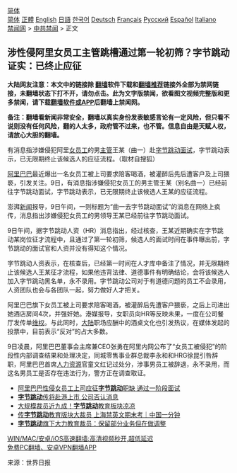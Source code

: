  <!-- 面包屑导航 --> <div class="breadcrumb"><!-- GTranslate: https://gtranslate.io/ -->  <div class="switcher notranslate">  <div class="selected">  <a href="#" onclick="return false;"> 简体</a>  </div>  <div class="option">  <a href="https://www.bannedbook.org" onclick="doGTranslate('zh-CN|zh-CN');jQuery('div.switcher div.selected a').html(jQuery(this).html());return false;" title="简体中文" class="nturl selected"> 简体</a>  <a href="https://www.bannedbook.org/zh-tw/" onclick="doGTranslate('zh-CN|zh-TW');jQuery('div.switcher div.selected a').html(jQuery(this).html());return false;" title="繁體中文" class="nturl"> 正體</a>  <a href="https://www.bannedbook.org/en/" onclick="doGTranslate('zh-CN|en');jQuery('div.switcher div.selected a').html(jQuery(this).html());return false;" title="English" class="nturl"> English</a>  <a href="https://www.bannedbook.org/ja/" onclick="doGTranslate('zh-CN|ja');jQuery('div.switcher div.selected a').html(jQuery(this).html());return false;" title="日本語" class="nturl"> 日語</a>  <a href="https://www.bannedbook.org/ko/" onclick="doGTranslate('zh-CN|ko');jQuery('div.switcher div.selected a').html(jQuery(this).html());return false;" title="한국어" class="nturl"> 한국어</a>  <a href="https://www.bannedbook.org/de/" onclick="doGTranslate('zh-CN|de');jQuery('div.switcher div.selected a').html(jQuery(this).html());return false;" title="Deutsch" class="nturl"> Deutsch</a>  <a href="https://www.bannedbook.org/fr/" onclick="doGTranslate('zh-CN|fr');jQuery('div.switcher div.selected a').html(jQuery(this).html());return false;" title="Français" class="nturl"> Français</a>  <a href="https://www.bannedbook.org/ru/" onclick="doGTranslate('zh-CN|ru');jQuery('div.switcher div.selected a').html(jQuery(this).html());return false;" title="Русский" class="nturl"> Русский</a>  <a href="https://www.bannedbook.org/es/" onclick="doGTranslate('zh-CN|es');jQuery('div.switcher div.selected a').html(jQuery(this).html());return false;" title="Español" class="nturl"> Español</a>  <a href="https://www.bannedbook.org/it/" onclick="doGTranslate('zh-CN|it');jQuery('div.switcher div.selected a').html(jQuery(this).html());return false;" title="Italiano" class="nturl"> Italiano</a>  </div>  </div>      <div class='breadcrumb-sub'><!-- Breadcrumb NavXT 6.3.0 --> <a href="https://www.bannedbook.org/" class="home">禁闻网</a> &gt; <a href="https://www.bannedbook.org/bnews/cbnews/" class="category">中共禁闻</a> &gt; 正文</div></div><h2>涉性侵阿里女员工主管跳槽通过第一轮初筛？字节跳动证实：已终止应征</h2> <p class="notice"><b>大陆网友注意：本文中的链接除 <a href="https://github.com/bannedbook/fanqiang" >翻墙</a>软件下载和<a href="https://github.com/killgcd/justmysocks/blob/master/README.md">翻墙推荐</a>链接外全部为禁网链接，未翻墙状态下打不开，请勿点击。此为文字版禁闻，欲看图文视频完整版和更多禁闻，请下载<a href="https://github.com/bannedbook/fanqiang">翻墙软件或APP</a>后翻墙上禁闻网。</p><p>备注：翻墙看新闻非常安全，翻墙以真实身份发表敏感言论有一定风险，但只看不说则没有任何风险，翻的人太多，政府管不过来，也不管。信息自由是天赋人权，请放心大胆的翻墙。</b></p>  <div class="entry"> <p id="conimg">有消息指涉嫌侵犯阿里<a href="https://www.bannedbook.org/bnews/tag/%E5%A5%B3%E5%91%98%E5%B7%A5/" class="st_tag internal_tag" rel="tag" title="标签 女员工 下的日志">女员工</a>的男<a href="https://www.bannedbook.org/bnews/tag/%E4%B8%BB%E7%AE%A1/" class="st_tag internal_tag" rel="tag" title="标签 主管 下的日志">主管</a>王某（曲一）赴<a href="https://www.bannedbook.org/bnews/tag/%E5%AD%97%E8%8A%82%E8%B7%B3%E5%8A%A8/" class="st_tag internal_tag" rel="tag" title="标签 字节跳动 下的日志">字节跳动</a><a href="https://www.bannedbook.org/bnews/tag/%E9%9D%A2%E8%AF%95/" class="st_tag internal_tag" rel="tag" title="标签 面试 下的日志">面试</a>，字节跳动表示，已无限期终止该候选人的应征流程。（取材自搜狐）</p> <p><a href="https://www.bannedbook.org/bnews/tag/%e9%98%bf%e9%87%8c%e5%b7%b4%e5%b7%b4/" class="st_tag internal_tag" rel="tag" title="标签 阿里巴巴 下的日志">阿里巴巴</a>最近爆出一名女员工被上司要求陪客喝酒，被灌醉后先后遭客户及上司猥亵，引发关注。9日，有消息指涉嫌侵犯女员工的男主管王某（别名曲一）已经前往字节跳动面试，字节跳动表示，已无限期终止该候选人王某的应征流程。</p>  <p>澎湃<span class='wp_keywordlink_affiliate'><a href="https://www.bannedbook.org/" title="新闻">新闻</a></span>报导，9日午间，一则标题为“曲一去字节跳动面试”的消息在网络上疯传，消息指出涉嫌侵犯女员工的男领导王某已经前往字节跳动面试。</p> <p>9日午间，据字节跳动人资（HR）消息指出，经过核查，王某近期确实在字节跳动某岗位征才流程中，且通过了第一轮初筛，候选人的面试时间在事件曝出前，字节跳动的面试官和人资并没有得知这个情况。</p>  <p>字节跳动人资表示，在核查后，已经第一时间在人才库中备注了情况，并无限期终止该候选人王某征才流程，如果他违背法律、道德事件有明确结论，会将该候选人加入字节跳动黑名单，永不录用。字节跳动公司对于有道德问题的员工不会录用，人资团队也会与各团队一起，努力做好人才把关。</p> <p>阿里巴巴旗下女员工被上司要求陪客喝酒，被灌醉后先遭客户猥亵，之后上司进出她酒店房间4次，并强奸她。港媒报导，女职员向HR等反映未果，一度在公司餐厅发传单<span class='wp_keywordlink_affiliate'><a href="https://www.bannedbook.org/bnews/weiquan/" title="维权" target="_blank">维权</a></span>。与此同时，<span class='wp_keywordlink_affiliate'><a href="https://www.bannedbook.org/" title="大陆" target="_blank">大陆</a></span>职场应酬中的酒桌文化也引发热议，在媒体发起的投票中，目前表示“反对”的占大多数。</p>  <p>9日凌晨，阿里巴巴董事会主席兼CEO张勇在阿里内网公布了“女员工被侵犯”的阶段性内部调查结果和处理决定，同城零售事业群总裁李永和和HRG徐昆引咎辞职，阿里巴巴首席<a href="https://www.bannedbook.org/bnews/tag/%E4%BA%BA%E5%8A%9B%E8%B5%84%E6%BA%90/" class="st_tag internal_tag" rel="tag" title="标签 人力资源 下的日志">人力资源</a>官童文红记过处分，涉事男员工被辞退，永不录用，而这名男员工是否存在违法行为，警方正在调查取证。</p> <ul class='op-related-articles' title='相关阅读'> <li><a href='https://www.bannedbook.org/bnews/worldnews/20210810/1603355.html' target='_blank'>阿里巴巴性侵女员工上司应征<b>字节跳动</b>职缺 通过一阶段面试</a></li> <li><a href='https://www.bannedbook.org/bnews/headline/20210809/1603303.html' target='_blank'><b>字节跳动</b>传将赴港上市 公司否认消息</a></li> <li><a href='https://www.bannedbook.org/bnews/finance/20210808/1602528.html' target='_blank'>大规模裁员近九成！<b>字节跳动</b>教育板块凉凉</a></li> <li><a href='https://www.bannedbook.org/bnews/taiwannews/20210806/1601595.html' target='_blank'>传<b>字节跳动</b>教育版块大裁员 上海禁英文期末考｜中国一分钟</a></li> <li><a href='https://www.bannedbook.org/bnews/headline/20210806/1601133.html' target='_blank'><b>字节跳动</b>旗下大力教育裁员：保留部分业务但在做调整</a></li> </ul> <p class="texttj"> <a href="https://github.com/bannedbook/fanqiang/wiki/V2ray%E6%9C%BA%E5%9C%BA" target="_blank">WIN/MAC/安卓/iOS高速翻墙:高清视频秒开,超低延迟</a><br/> <a href="https://github.com/bannedbook/fanqiang/wiki/%E7%A6%81%E9%97%BB%E7%BD%91%E5%AE%89%E5%8D%93%E7%BF%BB%E5%A2%99%E6%96%B0%E9%97%BBAPP" target="_blank">免费PC翻墙、安卓VPN翻墙APP</a></p> <p> 来源：世界日报 </p><a name='sharetosocial'></a>  <div style="margin-bottom:5px;padding-bottom:5px;clear:both"> <div id="archive-pix-1" class="banner-ads"> <!-- AuctionX Display platform tag START --> <div id="26318x728x90x621x_ADSLOT2" clicktrack="%%CLICK_URL_ESC%%"></div> <!-- AuctionX Display platform tag END --> </div> <div id="archive-pix-2" class="banner-ads"> <!-- AuctionX Display platform tag START --> <div id="26315x300x250x621x_ADSLOT2" clicktrack="%%CLICK_URL_ESC%%"></div> <!-- AuctionX Display platform tag END --> </div> </div>  <div id="archive-pix-1" class="banner-ads"> <!-- AuctionX Display platform tag START --> <div id="26318x728x90x621x_ADSLOT3" clicktrack="%%CLICK_URL_ESC%%"></div> <!-- AuctionX Display platform tag END --> </div> </div><!--END ENTRY--> 